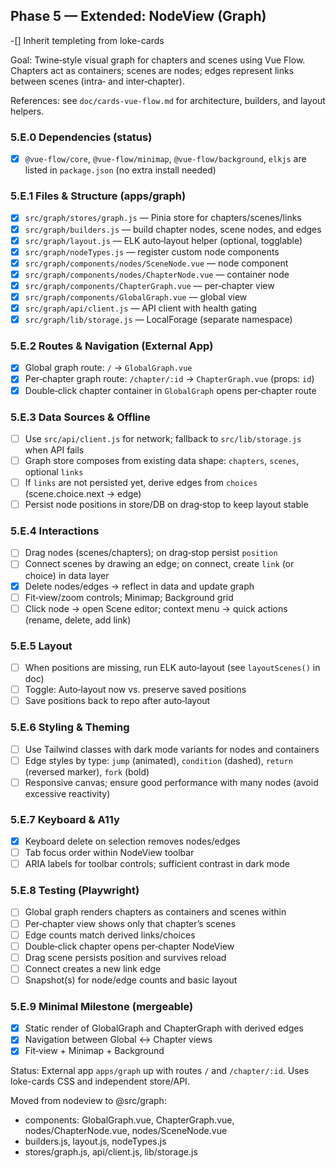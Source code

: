 ## Phase 5 — Extended: NodeView (Graph)
-[] Inherit templeting from loke-cards


Goal: Twine‑style visual graph for chapters and scenes using Vue Flow. Chapters act as containers; scenes are nodes; edges represent links between scenes (intra‑ and inter‑chapter).

References: see `doc/cards-vue-flow.md` for architecture, builders, and layout helpers.

### 5.E.0 Dependencies (status)
- [x] `@vue-flow/core`, `@vue-flow/minimap`, `@vue-flow/background`, `elkjs` are listed in `package.json` (no extra install needed)

### 5.E.1 Files & Structure (apps/graph)
- [x] `src/graph/stores/graph.js` — Pinia store for chapters/scenes/links
- [x] `src/graph/builders.js` — build chapter nodes, scene nodes, and edges
- [x] `src/graph/layout.js` — ELK auto‑layout helper (optional, togglable)
- [x] `src/graph/nodeTypes.js` — register custom node components
- [x] `src/graph/components/nodes/SceneNode.vue` — node component
- [x] `src/graph/components/nodes/ChapterNode.vue` — container node
- [x] `src/graph/components/ChapterGraph.vue` — per‑chapter view
- [x] `src/graph/components/GlobalGraph.vue` — global view
- [x] `src/graph/api/client.js` — API client with health gating
- [x] `src/graph/lib/storage.js` — LocalForage (separate namespace)

### 5.E.2 Routes & Navigation (External App)
- [x] Global graph route: `/` → `GlobalGraph.vue`
- [x] Per‑chapter graph route: `/chapter/:id` → `ChapterGraph.vue` (props: `id`)
- [x] Double‑click chapter container in `GlobalGraph` opens per‑chapter route

### 5.E.3 Data Sources & Offline
- [ ] Use `src/api/client.js` for network; fallback to `src/lib/storage.js` when API fails
- [ ] Graph store composes from existing data shape: `chapters`, `scenes`, optional `links`
- [ ] If `links` are not persisted yet, derive edges from `choices` (scene.choice.next → edge)
- [ ] Persist node positions in store/DB on drag‑stop to keep layout stable

### 5.E.4 Interactions
- [ ] Drag nodes (scenes/chapters); on drag‑stop persist `position`
- [ ] Connect scenes by drawing an edge; on connect, create `link` (or choice) in data layer
- [x] Delete nodes/edges → reflect in data and update graph
- [ ] Fit‑view/zoom controls; Minimap; Background grid
- [ ] Click node → open Scene editor; context menu → quick actions (rename, delete, add link)

### 5.E.5 Layout
- [ ] When positions are missing, run ELK auto‑layout (see `layoutScenes()` in doc)
- [ ] Toggle: Auto‑layout now vs. preserve saved positions
- [ ] Save positions back to repo after auto‑layout

### 5.E.6 Styling & Theming
- [ ] Use Tailwind classes with dark mode variants for nodes and containers
- [ ] Edge styles by type: `jump` (animated), `condition` (dashed), `return` (reversed marker), `fork` (bold)
- [ ] Responsive canvas; ensure good performance with many nodes (avoid excessive reactivity)

### 5.E.7 Keyboard & A11y
- [x] Keyboard delete on selection removes nodes/edges
- [ ] Tab focus order within NodeView toolbar
- [ ] ARIA labels for toolbar controls; sufficient contrast in dark mode

### 5.E.8 Testing (Playwright)
- [ ] Global graph renders chapters as containers and scenes within
- [ ] Per‑chapter view shows only that chapter’s scenes
- [ ] Edge counts match derived links/choices
- [ ] Double‑click chapter opens per‑chapter NodeView
- [ ] Drag scene persists position and survives reload
- [ ] Connect creates a new link edge
- [ ] Snapshot(s) for node/edge counts and basic layout

### 5.E.9 Minimal Milestone (mergeable)
- [x] Static render of GlobalGraph and ChapterGraph with derived edges
- [x] Navigation between Global ↔ Chapter views
- [x] Fit‑view + Minimap + Background

Status: External app `apps/graph` up with routes `/` and `/chapter/:id`. Uses loke-cards CSS and independent store/API.

Moved from nodeview to @src/graph:
- components: GlobalGraph.vue, ChapterGraph.vue, nodes/ChapterNode.vue, nodes/SceneNode.vue
- builders.js, layout.js, nodeTypes.js
- stores/graph.js, api/client.js, lib/storage.js
